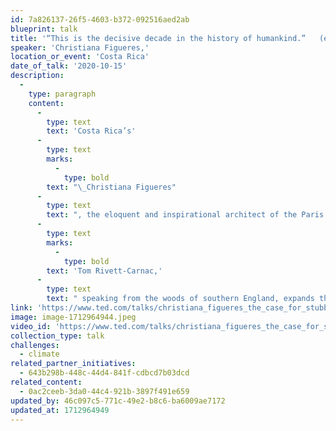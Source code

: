 ```yaml
---
id: 7a826137-26f5-4603-b372-092516aed2ab
blueprint: talk
title: '“This is the decisive decade in the history of humankind.”   (eight-minute video)'
speaker: 'Christiana Figueres,'
location_or_event: 'Costa Rica'
date_of_talk: '2020-10-15'
description:
  -
    type: paragraph
    content:
      -
        type: text
        text: 'Costa Rica’s'
      -
        type: text
        marks:
          -
            type: bold
        text: "\_Christiana Figueres"
      -
        type: text
        text: ", the eloquent and inspirational architect of the Paris Climate Agreement of 2015,\_invites all of us to become stubborn optimists. Her deputy at the\_UN, former monk\_"
      -
        type: text
        marks:
          -
            type: bold
        text: 'Tom Rivett-Carnac,'
      -
        type: text
        text: " speaking from the woods of southern England, expands the context and the necessity for doing\_so."
link: 'https://www.ted.com/talks/christiana_figueres_the_case_for_stubborn_optimism_on_climate#t-479699'
image: image-1712964944.jpeg
video_id: 'https://www.ted.com/talks/christiana_figueres_the_case_for_stubborn_optimism_on_climate#t-479699'
collection_type: talk
challenges:
  - climate
related_partner_initiatives:
  - 643b298b-448c-44d4-841f-cdbcd7b03dcd
related_content:
  - 0ac2ceeb-3da0-44c4-921b-3897f491e659
updated_by: 46c097c5-771c-49e2-b8c6-ba6009ae7172
updated_at: 1712964949
---
```

